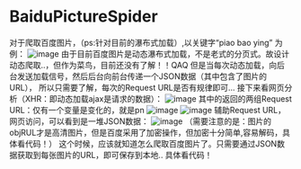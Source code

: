 # BaiduPictureSpider
对于爬取百度图片，（ps:针对目前的瀑布式加载）,以关键字“piao bao ying” 为例：
![image](https://github.com/aftcool/BaiduPictureSpider/blob/master/BaiduImgSpider1.png)
由于目前百度图片是动态瀑布式加载，不是老式的分页式。故设计动态爬取..，但作为菜鸟，目前还没有了解！！QAQ
但是当每次动态加载，向后台发送加载信号，然后后台向前台传递一个JSON数据（其中包含了图片的URL），
所以只需要了解，每次的Request URL是否有规律即可...
接下来看网页分析（XHR：即动态加载ajax是请求的数据）：
![image](https://github.com/aftcool/BaiduPictureSpider/blob/master/BaiduImgSpider2.png)
其中的返回的两组Request URL：仅有一个变量是变化的，就是pn
![image](https://github.com/aftcool/BaiduPictureSpider/blob/master/Request01.png)
![image](https://github.com/aftcool/BaiduPictureSpider/blob/master/Request02.png)
辅助Request URL，网页访问，可以看到是一堆JSON数据：
![image](https://github.com/aftcool/BaiduPictureSpider/blob/master/BaiduImgSpider3.png)
（需要注意的是：图片的objRUL才是高清图片，但是百度采用了加密操作，但加密十分简单,容易解码，具体看代码！）
这个时候，应该就知道怎么爬取百度图片了。只需要通过JSON数据获取到每张图片的URL，即可保存到本地..
具体看代码！

